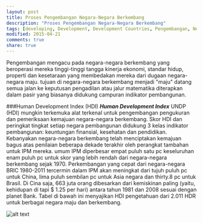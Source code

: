 ```yaml
---
layout: post
title: Proses Pengembangan Negara-Negara Berkembang
description: "Proses Pengembangan Negara-Negara Berkembang"
tags: [developing, Development, Development Countries, Pengembangan, Negara Berkembang, komas, Bab5, Self Determination]
modified: 2015-04-21
comments: true
share: true
---
```


Pengembangan mengacu pada negara-negara berkembang yang beroperasi mereka tinggi-tinggi tangga kinerja ekonomi, standar hidup, properti dan kesetaraan yang membedakan mereka dari dugaan negara-negara maju. tujuan di negara-negara berkembang menjadi "maju" datang semua jalan ke keputusan pengadilan atau jalur matematika diterapkan dalam pasir yang biasanya didukung campuran indikator pembangunan.

###Human Development Index (HDI)
**_Human Development Index_** UNDP (HDI) mungkin terkemuka alat terkenal untuk pengembangan pengukuran dan pemeriksaan kemajuan negara-negara berkembang. Skor HDI dan peringkat tingkat setiap negara pembangunan didukung 3 kelas indikator pembangunan: keuntungan finansial, kesehatan dan pendidikan.
Kebanyakan negara-negara berkembang telah menciptakan kemajuan bagus atas penilaian beberapa dekade terakhir oleh perangkat tambahan untuk IPM mereka. umum IPM diperbesar empat puluh satu pc keseluruhan enam puluh pc untuk skor yang lebih rendah dari negara-negara berkembang sejak 1970. Perkembangan yang cepat dari negara-negara BRIC 1980-2011 tercermin dalam IPM akan meningkat dari tujuh puluh pc untuk China, lima puluh sembilan pc untuk Asia negara dan thirty.8 pc untuk Brasil. Di Cina saja, 663 juta orang dibesarkan dari kemiskinan paling (yaitu, kehidupan di tapi $ 1.25 per hari) antara tahun 1981 dan 2008 sesuai dengan planet Bank. Tabel di bawah ini menyajikan HDI pengetahuan dari 2.011 HDR untuk berbagai negara maju dan berkembang.

![alt text](http://www.globalsherpa.org/wp-content/uploads/2012/04/human-development-index-hdi-2011-undp.gif "HDI 2011")
